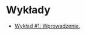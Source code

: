 # Wykłady

- [Wykład #1: Wprowadzenie.](https://github.com/majk3l/PodstawyProg/blob/main/lectures/lecture01.md)
